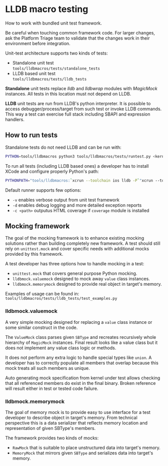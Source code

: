 # LLDB macro testing

How to work with bundled unit test framework.

Be careful when touching common framework code. For larger changes, ask the Platform Triage team to
validate that the changes work in their environment before integration.

Unit-test architecture supports two kinds of tests:

- Standalone unit test \
  `tools/lldbmacros/tests/standalone_tests`
- LLDB based unit test \
  `tools/lldbmacros/tests/lldb_tests`

**Standalone** unit tests replace _lldb_ and _lldbwrap_ modules with _MagicMock_
instances. All tests in this location must not depend on LLDB.

**LLDB** unit tests are run from LLDB's python interpreter. It is possible to
access debugger/process/target from such test or invoke LLDB commands. This
way a test can exercise full stack including SBAPI and expression handlers.

## How to run tests

Standalone tests do not need LLDB and can be run with:
```sh
PYTHON=tools/lldbmacros python3 tools/lldbmacros/tests/runtest.py <kernel>
```

To run all tests (including LLDB based ones) a developer has to install
XCode and configure properly Python's path:

```sh
PYTHONPATH="tools/lldbmacros:`xcrun --toolchain ios lldb -P`"xcrun --toolchain ios python3 tools/lldbmacros/tests/runtest.py <kernel>
```

Default runner supports few options:

  * `-v` enables verbose output from unit test framework
  * `-d` enables debug logging and more detailed exception reports
  * `-c <path>` outputus HTML coverage if `coverage` module is installed

## Mocking framework

The goal of the mocking framework is to enhance existing mocking solutions
rather than building completely new framework. A test should still rely on
`unittest.mock` and cover specific needs with additional mocks provided by
this framework.

A test developer has three options how to handle mocking in a test:

* `unittest.mock` that covers general purpose Python mocking.
* `lldbmock.valuemock` designed to mock away `value` class instances.
* `lldbmock.memorymock` designed to provide real object in target's memory.

Examples of usage can be found in: \
    `tools/lldbmacros/tests/lldb_tests/test_examples.py`

### lldbmock.valuemock

A very simple mocking designed for replacing a `value` class instance or
some similar construct in the code.

The `ValueMock` class parses given `SBType` and recreates recursively whole
hierarchy of `MagicMock` instances. Final result looks like a value class but
it does not implement any value class logic or methods.

It does not perform any extra logic to handle special types like `union`.
A developer has to correctly populate all members that overlap because this
mock treats all such members as unique.

Auto generating mock specification from kernel under test allows checking that
all referenced members do exist in the final binary. Broken reference will
result either in test or tested code failure.

### lldbmock.memorymock

The goal of memory mock is to provide easy to use interface for a test developer
to describe object in target's memory. From technical perspective this is a data
serializer that reflects memory location and representation of given SBType's
members.

The framework provides two kinds of mocks:

  * `RawMock` that is suitable to place unstructured data into target's memory.
  * `MemoryMock` that mirrors given `SBType` and serializes data into target's
    memory.

